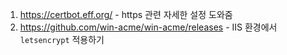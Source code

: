 1. https://certbot.eff.org/ - https 관련 자세한 설정 도와줌
2. https://github.com/win-acme/win-acme/releases - IIS 환경에서 `letsencrypt` 적용하기
